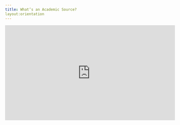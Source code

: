 ```yaml
---
title: What’s an Academic Source?
layout:orientation
---
```

<iframe width="560" height="315" src="https://www.youtube.com/embed/4YQ0GGjKPmA" title="Looking for an academic resource?" frameborder="0" allow="accelerometer; autoplay; clipboard-write; encrypted-media; gyroscope; picture-in-picture; web-share" referrerpolicy="strict-origin-when-cross-origin" allowfullscreen></iframe>

